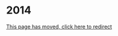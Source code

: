 # 2014

[This page has moved, click here to redirect](https://docs.eqemu.io/server/changelog/server/2014)

